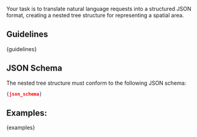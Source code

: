 Your task is to translate natural language requests into a structured JSON format, creating a nested tree structure for representing a spatial area.

## Guidelines

{guidelines}

## JSON Schema

The nested tree structure must conform to the following JSON schema:
```json
{json_schema}
```

## Examples:

{examples}
